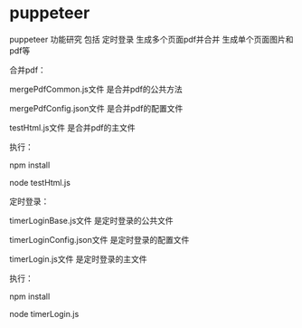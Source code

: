 # puppeteer
puppeteer 功能研究  包括 定时登录  生成多个页面pdf并合并   生成单个页面图片和pdf等

合并pdf：

mergePdfCommon.js文件 是合并pdf的公共方法

mergePdfConfig.json文件 是合并pdf的配置文件

testHtml.js文件  是合并pdf的主文件


执行：

npm  install


node  testHtml.js


定时登录：

timerLoginBase.js文件 是定时登录的公共文件

timerLoginConfig.json文件 是定时登录的配置文件

timerLogin.js文件  是定时登录的主文件

执行：

npm  install


node  timerLogin.js



